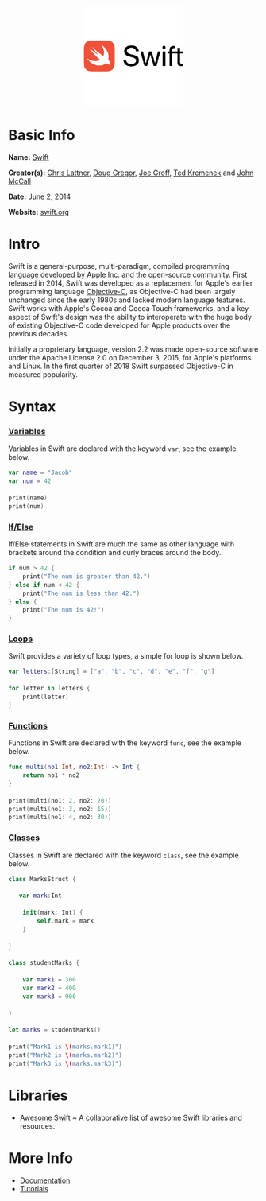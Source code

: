 <p align="center"><img width="200" height="200" src="https://github.com/jgphilpott/babel/blob/main/Swift/logo.png"></p>

# Basic Info

**Name:** [Swift](https://en.wikipedia.org/wiki/Swift_(programming_language))

**Creator(s):** [Chris Lattner](https://github.com/lattner), [Doug Gregor](https://github.com/DougGregor), [Joe Groff](https://github.com/jckarter), [Ted Kremenek](https://github.com/tkremenek) and [John McCall](https://github.com/rjmccall)

**Date:** June 2, 2014

**Website:** [swift.org](https://www.swift.org)

# Intro

Swift is a general-purpose, multi-paradigm, compiled programming language developed by Apple Inc. and the open-source community. First released in 2014, Swift was developed as a replacement for Apple's earlier programming language [Objective-C](https://github.com/jgphilpott/babel/blob/main/Objective-C/README.md), as Objective-C had been largely unchanged since the early 1980s and lacked modern language features. Swift works with Apple's Cocoa and Cocoa Touch frameworks, and a key aspect of Swift's design was the ability to interoperate with the huge body of existing Objective-C code developed for Apple products over the previous decades.

Initially a proprietary language, version 2.2 was made open-source software under the Apache License 2.0 on December 3, 2015, for Apple's platforms and Linux. In the first quarter of 2018 Swift surpassed Objective-C in measured popularity.

# Syntax

### [Variables](https://www.tutorialspoint.com/swift/swift_variables.htm)

Variables in Swift are declared with the keyword `var`, see the example below.

```swift
var name = "Jacob"
var num = 42

print(name)
print(num)
```

### [If/Else](https://www.tutorialspoint.com/swift/swift_decision_making.htm)

If/Else statements in Swift are much the same as other language with brackets around the condition and curly braces around the body.

```swift
if num > 42 {
    print("The num is greater than 42.")
} else if num < 42 {
    print("The num is less than 42.")
} else {
    print("The num is 42!")
}
```

### [Loops](https://www.tutorialspoint.com/swift/swift_loops.htm)

Swift provides a variety of loop types, a simple for loop is shown below.

```swift
var letters:[String] = ["a", "b", "c", "d", "e", "f", "g"]

for letter in letters {
    print(letter)
}
```

### [Functions](https://www.tutorialspoint.com/swift/swift_functions.htm)

Functions in Swift are declared with the keyword `func`, see the example below.

```swift
func multi(no1:Int, no2:Int) -> Int {
    return no1 * no2
}

print(multi(no1: 2, no2: 20))
print(multi(no1: 3, no2: 15))
print(multi(no1: 4, no2: 30))
```

### [Classes](https://www.tutorialspoint.com/swift/swift_classes.htm)

Classes in Swift are declared with the keyword `class`, see the example below.

```swift
class MarksStruct {

   var mark:Int

    init(mark: Int) {
        self.mark = mark
    }

}

class studentMarks {

    var mark1 = 300
    var mark2 = 400
    var mark3 = 900

}

let marks = studentMarks()

print("Mark1 is \(marks.mark1)")
print("Mark2 is \(marks.mark2)")
print("Mark3 is \(marks.mark3)")
```

# Libraries

 - [Awesome Swift](https://github.com/matteocrippa/awesome-swift) ~ A collaborative list of awesome Swift libraries and resources.

# More Info

 - [Documentation](https://www.swift.org/documentation)
 - [Tutorials](https://www.tutorialspoint.com/swift/index.htm)

